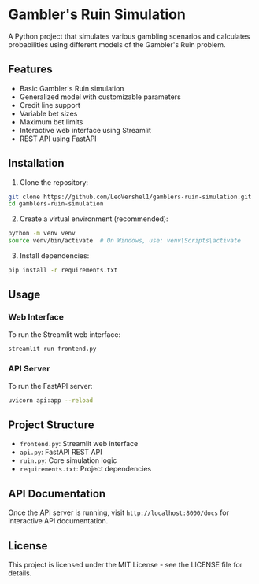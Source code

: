 # Gambler's Ruin Simulation

A Python project that simulates various gambling scenarios and calculates probabilities using different models of the Gambler's Ruin problem.

## Features

- Basic Gambler's Ruin simulation
- Generalized model with customizable parameters
- Credit line support
- Variable bet sizes
- Maximum bet limits
- Interactive web interface using Streamlit
- REST API using FastAPI

## Installation

1. Clone the repository:
```bash
git clone https://github.com/LeoVershel1/gamblers-ruin-simulation.git
cd gamblers-ruin-simulation
```

2. Create a virtual environment (recommended):
```bash
python -m venv venv
source venv/bin/activate  # On Windows, use: venv\Scripts\activate
```

3. Install dependencies:
```bash
pip install -r requirements.txt
```

## Usage

### Web Interface
To run the Streamlit web interface:
```bash
streamlit run frontend.py
```

### API Server
To run the FastAPI server:
```bash
uvicorn api:app --reload
```

## Project Structure

- `frontend.py`: Streamlit web interface
- `api.py`: FastAPI REST API
- `ruin.py`: Core simulation logic
- `requirements.txt`: Project dependencies

## API Documentation

Once the API server is running, visit `http://localhost:8000/docs` for interactive API documentation.

## License

This project is licensed under the MIT License - see the LICENSE file for details. 